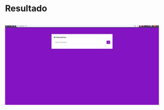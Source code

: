 # Resultado

<h1 align="center">
  <img alt="ReactJs" title="ReactJs" src="./partial_result.gif" />
</h1>
